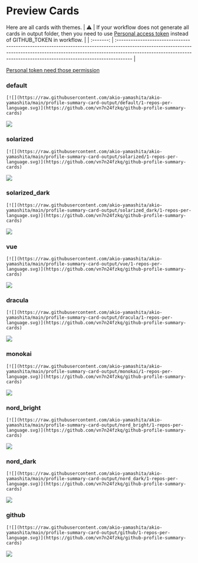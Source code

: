 
# Preview Cards

Here are all cards with themes.
| :warning: | If your workflow does not generate all cards in output folder, then you need to use [Personal access token](https://docs.github.com/en/actions/configuring-and-managing-workflows/creating-and-storing-encrypted-secrets) instead of GITHUB_TOKEN in workflow. |
| :-------: | :------------------------------------------------------------------------------------------------------------------------------------------------------------------------------------------------------------------------------------------------ |

[Personal token need those permission](https://github.com/vn7n24fzkq/github-profile-summary-cards/wiki/Personal-access-token-permissions)


### default


```
[![](https://raw.githubusercontent.com/akio-yamashita/akio-yamashita/main/profile-summary-card-output/default/1-repos-per-language.svg)](https://github.com/vn7n24fzkq/github-profile-summary-cards)
```
![](https://raw.githubusercontent.com/akio-yamashita/akio-yamashita/main/profile-summary-card-output/default/1-repos-per-language.svg)


### solarized


```
[![](https://raw.githubusercontent.com/akio-yamashita/akio-yamashita/main/profile-summary-card-output/solarized/1-repos-per-language.svg)](https://github.com/vn7n24fzkq/github-profile-summary-cards)
```
![](https://raw.githubusercontent.com/akio-yamashita/akio-yamashita/main/profile-summary-card-output/solarized/1-repos-per-language.svg)


### solarized_dark


```
[![](https://raw.githubusercontent.com/akio-yamashita/akio-yamashita/main/profile-summary-card-output/solarized_dark/1-repos-per-language.svg)](https://github.com/vn7n24fzkq/github-profile-summary-cards)
```
![](https://raw.githubusercontent.com/akio-yamashita/akio-yamashita/main/profile-summary-card-output/solarized_dark/1-repos-per-language.svg)


### vue


```
[![](https://raw.githubusercontent.com/akio-yamashita/akio-yamashita/main/profile-summary-card-output/vue/1-repos-per-language.svg)](https://github.com/vn7n24fzkq/github-profile-summary-cards)
```
![](https://raw.githubusercontent.com/akio-yamashita/akio-yamashita/main/profile-summary-card-output/vue/1-repos-per-language.svg)


### dracula


```
[![](https://raw.githubusercontent.com/akio-yamashita/akio-yamashita/main/profile-summary-card-output/dracula/1-repos-per-language.svg)](https://github.com/vn7n24fzkq/github-profile-summary-cards)
```
![](https://raw.githubusercontent.com/akio-yamashita/akio-yamashita/main/profile-summary-card-output/dracula/1-repos-per-language.svg)


### monokai


```
[![](https://raw.githubusercontent.com/akio-yamashita/akio-yamashita/main/profile-summary-card-output/monokai/1-repos-per-language.svg)](https://github.com/vn7n24fzkq/github-profile-summary-cards)
```
![](https://raw.githubusercontent.com/akio-yamashita/akio-yamashita/main/profile-summary-card-output/monokai/1-repos-per-language.svg)


### nord_bright


```
[![](https://raw.githubusercontent.com/akio-yamashita/akio-yamashita/main/profile-summary-card-output/nord_bright/1-repos-per-language.svg)](https://github.com/vn7n24fzkq/github-profile-summary-cards)
```
![](https://raw.githubusercontent.com/akio-yamashita/akio-yamashita/main/profile-summary-card-output/nord_bright/1-repos-per-language.svg)


### nord_dark


```
[![](https://raw.githubusercontent.com/akio-yamashita/akio-yamashita/main/profile-summary-card-output/nord_dark/1-repos-per-language.svg)](https://github.com/vn7n24fzkq/github-profile-summary-cards)
```
![](https://raw.githubusercontent.com/akio-yamashita/akio-yamashita/main/profile-summary-card-output/nord_dark/1-repos-per-language.svg)


### github


```
[![](https://raw.githubusercontent.com/akio-yamashita/akio-yamashita/main/profile-summary-card-output/github/1-repos-per-language.svg)](https://github.com/vn7n24fzkq/github-profile-summary-cards)
```
![](https://raw.githubusercontent.com/akio-yamashita/akio-yamashita/main/profile-summary-card-output/github/1-repos-per-language.svg)

